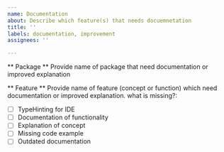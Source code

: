 ```yaml
---
name: Documentation
about: Describe which feature(s) that needs docuemnetation
title: ''
labels: documentation, improvement
assignees: ''

---
```


** Package **
Provide name of package that need documentation or improved explanation

** Feature **
Provide name of feature (concept or function) which need documentation or improved explanation.
what is missing?:
- [ ] TypeHinting for IDE
- [ ] Documentation of functionality
- [ ] Explanation of concept
- [ ] Missing code example
- [ ] Outdated documentation
